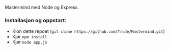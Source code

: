 Mastermind med Node og Express.

### Installasjon og oppstart:
- Klon dette repoet (```git clone https://github.com/Trude/Mastermind.git```)
- Kjør ```npm install```
- Kjør ```node app.js```